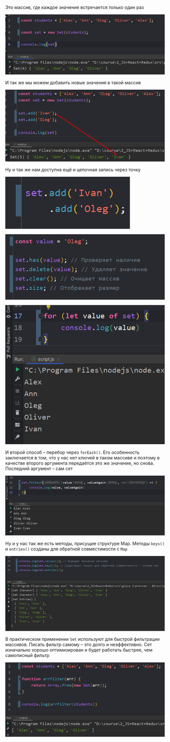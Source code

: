 
Это массив, где каждое значение встречается только один раз

![](_png/a632e01c409f054bfda33222e63ff781.png)

И так же мы можем добавить новые значения в такой массив

![](_png/cb362851980943591c6ef65272326a1c.png)

Ну и так же нам доступна ещё и цепочная запись через точку

![](_png/a12418025ceca435400bbb55e3079931.png)

![](_png/5da7c705c4e414c9230457ec63023e20.png)

![](_png/d230491e1c5c2e44319d9f4e86749a0c.png)

И второй способ – перебор через `forEach()`. Его особенность заключается в том, что у нас нет ключей в таком массиве и поэтому в качестве второго аргумента передаётся это же значение, но снова. Последний аргумент – сам сет

![](_png/a82faf99842aa2f93d38eae7be33c9bf.png)

Ну и у нас так же есть методы, присущие структуре Map. Методы `keys()` и `entries()` созданы для обратной совместимости с `Map`

![](_png/c35075c0738da71a297c62f57e114136.png)

В практическом применении `Set` используют для быстрой фильтрации массивов. Писать фильтр самому – это долго и неэффективно. Сет изначально хорошо оптимизирован и будет работать быстрее, чем самописный фильтр

![](_png/3a3345f2539a2c4de16272c46143e592.png)